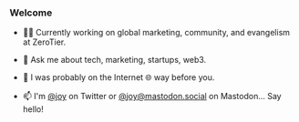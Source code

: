 ### Welcome

- 👩‍💻 Currently working on global marketing, community, and evangelism at ZeroTier. 

- 💬 Ask me about tech, marketing, startups, web3.

- 📜 I was probably on the Internet 🌐 way before you. 

- 📫 I'm [@joy](https://twitter.com/joy) on Twitter or [@joy@mastodon.social](@joy@mastodon.social) on Mastodon... Say hello!




<!--
**joylarkin/joylarkin** is a ✨ _special_ ✨ repository because its `README.md` (this file) appears on your GitHub profile.

Here are some ideas to get you started:


-->
